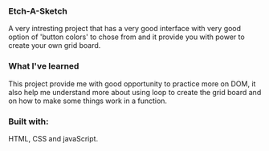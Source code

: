 ### Etch-A-Sketch
A very intresting project that has a very good interface with very good option of 'button colors' to chose from and it provide you with power to create 
your own grid board.
### What I've learned
This project provide me with good opportunity to practice more on DOM, it also help me understand more about using loop to create the grid board and on how 
to make some things work in a function.
### Built with:
HTML, CSS and javaScript.  
